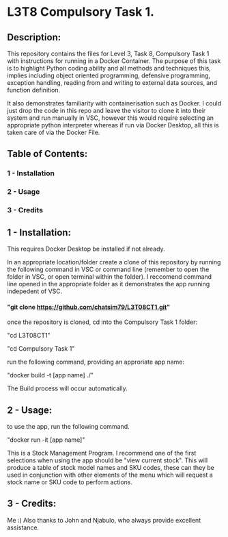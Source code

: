 # L3T8 Compulsory Task 1.

## Description:

This repository contains the files for Level 3, Task 8, Compulsory 
Task 1 with instructions for running in a Docker Container. The 
purpose of this task is to highlight Python coding ability and all
methods and techniques this, implies including object oriented programming, 
defensive programming, exception handling, reading from and writing to 
external data sources, and function definition.

It also demonstrates familiarity with containerisation such as Docker. 
I could just drop the code in this repo and leave the visitor to 
clone it into their system and run manually in VSC, however this 
would require selecting an appropriate python interpreter whereas 
if run via Docker Desktop, all this is taken care of via the Docker 
File.

## Table of Contents:

### 1 - Installation
### 2 - Usage
### 3 - Credits

## 1 - Installation:

This requires Docker Desktop be installed if not already.

In an appropriate location/folder create a clone of this repository by 
running the following command in VSC or command line (remember to open 
the folder in VSC, or open terminal within the folder). I reccomend 
command line opened in the appropriate folder as it demonstrates the 
app running indepedent of VSC.

#### "git clone https://github.com/chatsim79/L3T08CT1.git"

once the repository is cloned, cd into the Compulsory Task 1 folder:

"cd L3T08CT1"

"cd Compulsory Task 1"

run the following command, providing an approriate app name:

"docker build -t [app name] ./"

The Build process will occur automatically.

## 2 - Usage:

to use the app, run the following command.

"docker run -it [app name]"

This is a Stock Management Program. I recommend one of the first 
selections when using the app should be "view current stock". 
This will produce a table of stock model names and SKU codes, 
these can they be used in conjunction with other elements of the 
menu which will request a stock name or SKU code to perform actions.

## 3 - Credits: 

Me :) Also thanks to John and Njabulo, who always provide excellent
assistance.
